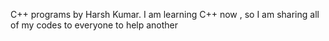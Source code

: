 C++ programs by Harsh Kumar. I am learning C++ now , so I am sharing all of my codes to everyone to help another
